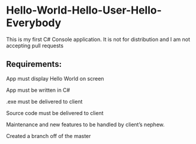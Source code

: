 # Hello-World-Hello-User-Hello-Everybody

This is my first C# Console application. It is not for distribution and I am not accepting pull requests

## Requirements:

App must display Hello World on screen

App must be written in C#

.exe must be delivered to client

Source code must be delivered to client

Maintenance and new features to be handled by client’s nephew.


Created a branch off of the master 
